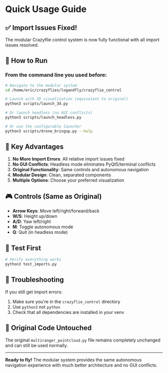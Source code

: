 # Quick Usage Guide

## ✅ Import Issues Fixed!

The modular Crazyflie control system is now fully functional with all import issues resolved.

## 🚀 How to Run

### From the command line you used before:

```bash
# Navigate to the modular system
cd /home/eric/crazyflies/logandfly/crazyflie_control

# Launch with 3D visualization (equivalent to original)
python3 scripts/launch_3d.py

# Or launch headless (no GUI conflicts)
python3 scripts/launch_headless.py

# Or use the configurable launcher
python3 scripts/drone_bringup.py --help
```

## 🎯 Key Advantages

1. **No More Import Errors**: All relative import issues fixed
2. **No GUI Conflicts**: Headless mode eliminates PyQt5/terminal conflicts
3. **Original Functionality**: Same controls and autonomous navigation
4. **Modular Design**: Clean, separated components
5. **Multiple Options**: Choose your preferred visualization

## 🎮 Controls (Same as Original)

- **Arrow Keys**: Move left/right/forward/back
- **W/S**: Height up/down
- **A/D**: Yaw left/right
- **M**: Toggle autonomous mode
- **Q**: Quit (in headless mode)

## 🧪 Test First

```bash
# Verify everything works
python3 test_imports.py
```

## 🔧 Troubleshooting

If you still get import errors:
1. Make sure you're in the `crazyflie_control` directory
2. Use `python3` not `python`
3. Check that all dependencies are installed in your venv

## 📁 Original Code Untouched

The original `multiranger_pointcloud.py` file remains completely unchanged and can still be used normally.

---

**Ready to fly!** The modular system provides the same autonomous navigation experience with much better architecture and no GUI conflicts.